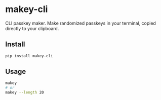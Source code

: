 # makey-cli

CLI passkey maker. Make randomized passkeys in your terminal, copied directly to your clipboard.

## Install

```zsh
pip install makey-cli
```

## Usage

```zsh
makey
# or
makey --length 20
```
